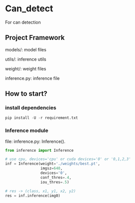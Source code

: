 # Can_detect
For can detection

## Project Framework

models/: model files

utils/: inference utils

weight/: weight files

inference.py: inference file

## How to start?

### install dependencies

```python
pip install -U -r requirement.txt
```

### Inference module

file: inference.py: Inference().

```python
from inference import Inference

# use cpu, devices='cpu' or cuda devices='0' or '0,1,2,3'
inf = Inference(weight='./weights/best.pt',
                imgsz=640, 
                devices='0', 
                conf_thres=.4, 
                iou_thres=.5)

# res -> (class, x1, y1, x2, y2)
res = inf.inference(img0)
```
